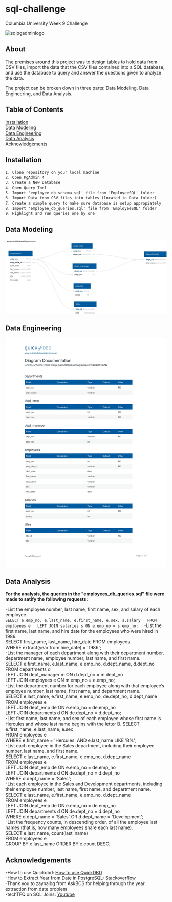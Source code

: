 # sql-challenge
Columbia University Week 9 Challenge

![sqlpgadminlogo](https://i.redd.it/9l7b4wp2vjab1.png)


## About 
The premises around this project was to design tables to hold data from CSV files, import the data that the CSV files contained into a SQL database, and use the database to query and answer the questions given to analyze the data.

The project can be broken down in three parts: Data Modeling, Data Engineering, and Data Analysis. 

## Table of Contents
[Installation](#installation)  
[Data Modeling](#data-modeling)  
[Data Engineering](#data-engineering)  
[Data Analysis](#data-analysis)  
[Acknowledgements](#acknowledgements)  



## Installation 
    1. Clone repository on your local machine
    2. Open PgAdmin 4
    3. Create a New Database
    4. Open Query Tool
    5. Import 'employee_db_schema.sql' file from 'EmployeeSQL' folder
    6. Import Data from CSV files into tables (located in Data folder)
    7. Create a simple query to make sure database is setup appropiately
    8. Import 'employee_db_queries.sql' file from 'EmployeeSQL' folder
    9. Highlight and run queries one by one


## Data Modeling

![Data Map](EmployeeSQL/data/QuickDBD-export-4.jpg)


## Data Engineering

![Data Types](EmployeeSQL/data/QuickDBD-export-3.jpg)

## Data Analysis
**For the analysis, the queries in the "employees_db_queries.sql" file were made to satify the following requests:**  

-List the employee number, last name, first name, sex, and salary of each employee.  
        ```
        SELECT e.emp_no, e.last_name, e.first_name, e.sex, s.salary  
        FROM employees e  
        LEFT JOIN salaries s ON e.emp_no = s.emp_no;  
        ```
-List the first name, last name, and hire date for the employees who were hired in 1986.  
    SELECT first_name, last_name, hire_date FROM employees  
    WHERE extract(year from hire_date) = '1986';  
-List the manager of each department along with their department number, department name, employee number, last name, and first name.  
    SELECT e.first_name, e.last_name, e.emp_no, d.dept_name, d.dept_no   
    FROM departments d  
    LEFT JOIN dept_manager m ON d.dept_no = m.dept_no  
    LEFT JOIN employees e ON m.emp_no = e.emp_no;  
-List the department number for each employee along with that employee’s employee number, last name, first name, and department name.  
    SELECT e.last_name, e.first_name, e.emp_no, de.dept_no, d.dept_name  
    FROM employees e    
    LEFT JOIN dept_emp de ON e.emp_no = de.emp_no  
    LEFT JOIN departments d ON de.dept_no = d.dept_no;  
-List first name, last name, and sex of each employee whose first name is Hercules and whose last name begins with the letter B.
    SELECT e.first_name, e.last_name, e.sex  
    FROM employees e  
    WHERE e.first_name = 'Hercules' AND e.last_name LIKE 'B%';  
-List each employee in the Sales department, including their employee number, last name, and first name.  
    SELECT e.last_name, e.first_name, e.emp_no, d.dept_name  
    FROM employees e  
    LEFT JOIN dept_emp de ON e.emp_no = de.emp_no  
    LEFT JOIN departments d ON de.dept_no = d.dept_no  
    WHERE d.dept_name = 'Sales';  
-List each employee in the Sales and Development departments, including their employee number, last name, first name, and department name.  
    SELECT e.last_name, e.first_name, e.emp_no, d.dept_name  
    FROM employees e  
    LEFT JOIN dept_emp de ON e.emp_no = de.emp_no  
    LEFT JOIN departments d ON de.dept_no = d.dept_no  
    WHERE d.dept_name = 'Sales' OR d.dept_name = 'Development';  
-List the frequency counts, in descending order, of all the employee last names (that is, how many employees share each last name).  
    SELECT e.last_name, count(last_name)  
    FROM employees e  
    GROUP BY e.last_name ORDER BY e.count DESC;  
    
## Acknowledgements

-How to use Quickdbd: [How to use QuickDBD](https://www.youtube.com/watch?v=dR5lPbGLY84)\
-How to Extract Year from Date in PostgreSQL: [Stackoverflow](https://stackoverflow.com/questions/36203613/how-to-extract-year-from-date-in-postgresql)\
-Thank you to zaynaibg from AskBCS for helping through the year extraction from date problem\
-techTFQ on SQL Joins: [Youtube](https://www.youtube.com/watch?v=0OQJDd3QqQM)
